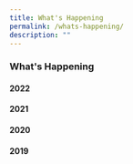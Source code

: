 ```yaml
---
title: What's Happening
permalink: /whats-happening/
description: ""
---
```

### **What's Happening**
#### **2022**
#### **2021**
#### **2020**
#### **2019**